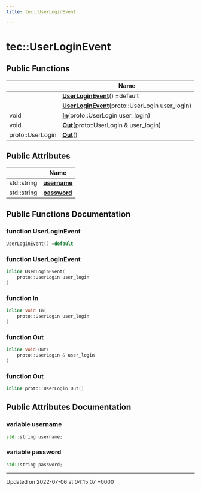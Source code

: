 ```yaml
---
title: tec::UserLoginEvent

---
```


# tec::UserLoginEvent





## Public Functions

|                | Name           |
| -------------- | -------------- |
| | **[UserLoginEvent](/engine/Classes/structtec_1_1_user_login_event/#function-userloginevent)**() =default |
| | **[UserLoginEvent](/engine/Classes/structtec_1_1_user_login_event/#function-userloginevent)**(proto::UserLogin user_login) |
| void | **[In](/engine/Classes/structtec_1_1_user_login_event/#function-in)**(proto::UserLogin user_login) |
| void | **[Out](/engine/Classes/structtec_1_1_user_login_event/#function-out)**(proto::UserLogin & user_login) |
| proto::UserLogin | **[Out](/engine/Classes/structtec_1_1_user_login_event/#function-out)**() |

## Public Attributes

|                | Name           |
| -------------- | -------------- |
| std::string | **[username](/engine/Classes/structtec_1_1_user_login_event/#variable-username)**  |
| std::string | **[password](/engine/Classes/structtec_1_1_user_login_event/#variable-password)**  |

## Public Functions Documentation

### function UserLoginEvent

```cpp
UserLoginEvent() =default
```


### function UserLoginEvent

```cpp
inline UserLoginEvent(
    proto::UserLogin user_login
)
```


### function In

```cpp
inline void In(
    proto::UserLogin user_login
)
```


### function Out

```cpp
inline void Out(
    proto::UserLogin & user_login
)
```


### function Out

```cpp
inline proto::UserLogin Out()
```


## Public Attributes Documentation

### variable username

```cpp
std::string username;
```


### variable password

```cpp
std::string password;
```


-------------------------------

Updated on 2022-07-06 at 04:15:07 +0000